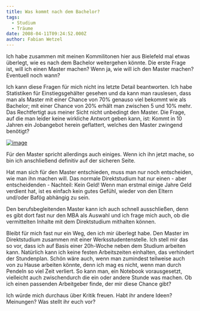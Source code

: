 ```yaml
---
title: Was kommt nach dem Bachelor?
tags:
  - Studium
  - Träume
date: 2008-04-11T09:24:52.000Z
author: Fabian Wetzel
---
```


Ich habe zusammen mit meinen Kommilitonen hier aus Bielefeld mal etwas &#252;berlegt, wie es nach dem Bachelor weitergehen k&#246;nnte. Die erste Frage ist, will ich einen Master machen? Wenn ja, wie will ich den Master machen? Eventuell noch wann?

Ich kann diese Fragen f&#252;r mich nicht ins letzte Detail beantworten. Ich habe Statistiken f&#252;r Einstiegsgeh&#228;lter gesehen und da kann man rauslesen, dass man als Master mit einer Chance von 70% genauso viel bekommt wie als Bachelor; mit einer Chance von 20% erh&#228;lt man zwischen 5 und 10% mehr. Das Rechtfertigt aus meiner Sicht nicht unbedingt den Master. Die Frage, auf die man leider keine wirkliche Antwort geben kann, ist: Kommt in 10 Jahren ein Jobangebot herein geflattert, welches den Master zwingend ben&#246;tigt?

[![image](https://az275061.vo.msecnd.net/blogmedia/2008/04/image7.png)](http://spreadsheets.google.com/pub?key=pOvmbQToSxvNA5PX4Rrr5MA) 

F&#252;r den Master spricht allerdings auch einiges. Wenn ich ihn jetzt mache, so bin ich anschlie&#223;end definitiv auf der sicheren Seite.

Hat man sich f&#252;r den Master entschieden, muss man nur noch entscheiden, wie man ihn machen will. Das normale Direktstudium hat nur einen - aber entscheidenden - Nachteil: Kein Geld! Wenn man erstmal einige Jahre Geld verdient hat, ist es einfach kein gutes Gef&#252;hl, wieder von den Eltern und/oder Baf&#246;g abh&#228;ngig zu sein.

Den berufsbegleitenden Master kann ich auch schnell ausschlie&#223;en, denn es gibt dort fast nur den MBA als Auswahl und ich frage mich auch, ob die vermittelten Inhalte mit dem Direktstudium mithalten k&#246;nnen.

Bleibt f&#252;r mich fast nur ein Weg, den ich mir &#252;berlegt habe. Den Master im Direktstudium zusammen mit einer Werksstudentenstelle. Ich stell mir das so vor, dass ich auf Basis einer 20h-Woche neben dem Studium arbeiten kann. Nat&#252;rlich kann ich keine festen Arbeitszeiten einhalten, das verhindert der Stundenplan. Sch&#246;n w&#228;re auch, wenn man zumindest teilweise auch von zu Hause arbeiten k&#246;nnte, denn ich mag es nicht, wenn man durch Pendeln so viel Zeit verliert. So kann man, ein Notebook vorausgesetzt, vielleicht auch zwischendurch die ein oder andere Stunde was machen. Ob ich einen passenden Arbeitgeber finde, der mir diese Chance gibt?

Ich w&#252;rde mich durchaus &#252;ber Kritik freuen. Habt ihr andere Ideen? Meinungen? Was stellt ihr euch vor?



